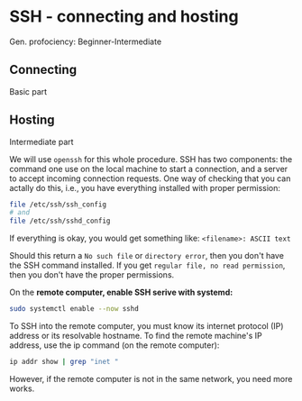 # SSH - connecting and hosting
Gen. profociency: Beginner-Intermediate


## Connecting
Basic part


## Hosting
Intermediate part

We will use `openssh` for this whole procedure. SSH has two components: the command one use on the local machine to start a connection, and a server to accept incoming connection requests. 
One way of checking that you can actally do this, i.e., you have everything installed with proper permission:
```bash
file /etc/ssh/ssh_config
# and
file /etc/ssh/sshd_config
```
If everything is okay, you would get something like: `<filename>: ASCII text`

Should this return a `No such file` or `directory error`, then you don't have the SSH command installed. If you get `regular file, no read permission`, then you don't have the proper permissions. 

On the **remote computer, enable SSH serive with systemd:**

```bash
sudo systemctl enable --now sshd
```


To SSH into the remote computer, you must know its internet protocol (IP) address or its resolvable hostname. To find the remote machine's IP address, use the ip command (on the remote computer):
```bash
ip addr show | grep "inet "
```

However, if the remote computer is not in the same network, you need more works. 

